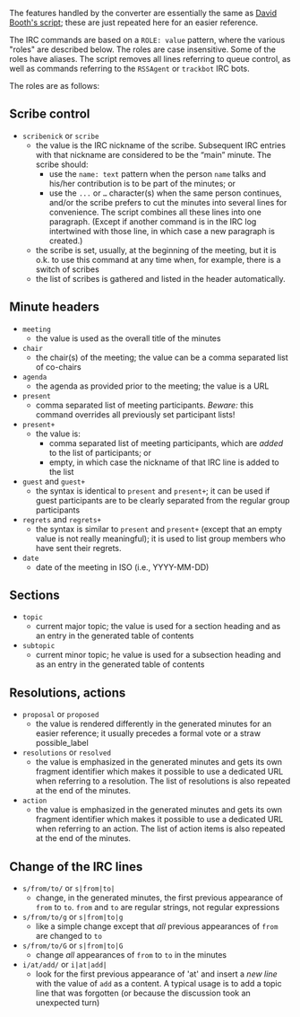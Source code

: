 The features handled by the converter are essentially the same as [David Booth's script](https://dev.w3.org/2002/scribe/scribedoc.htm); these are just repeated here for an easier reference.

The IRC commands are based on a `ROLE: value` pattern, where the various "roles" are described below. The roles are case insensitive. Some of the roles have aliases. The script removes all lines referring to queue control, as well as commands referring to the `RSSAgent` or `trackbot` IRC bots.

The roles are as follows:

## Scribe control

* `scribenick` or `scribe`
	* the value is the IRC nickname of the scribe. Subsequent IRC entries with that nickname are considered to be the “main” minute. The scribe should:
		* use the `name: text` pattern when the person `name` talks and his/her contribution is to be part of the minutes; or
		* use the `...` or `…` character(s) when the same person continues, and/or the scribe prefers to cut the minutes into several lines for convenience. The script combines all these lines into one paragraph. (Except if another command is in the IRC log intertwined with those line, in which case a new paragraph is created.)
	* the scribe is set, usually, at the beginning of the meeting, but it is o.k. to use this command at any time when, for example, there is a switch of scribes
	* the list of scribes is gathered and listed in the header automatically.

## Minute headers

* `meeting`
	* the value is used as the overall title of the minutes
* `chair`
	* the chair(s) of the meeting; the value can be a comma separated list of co-chairs
* `agenda`
	* the agenda as provided prior to the meeting; the value is a URL
* `present`
	* comma separated list of meeting participants. *Beware:* this command overrides all previously set participant lists!
* `present+`
	* the value is:
		* comma separated list of meeting participants, which are *added* to the list of participants; or
		* empty, in which case the nickname of that IRC line is added to the list
* `guest` and `guest+`
 	* the syntax is identical to `present` and `present+`; it can be used if guest participants are to be clearly separated from the regular group participants
* `regrets` and `regrets+`
	* the syntax is similar to `present` and `present+` (except that an empty value is not really meaningful); it is used to list group members who have sent their regrets.
* `date`
	* date of the meeting in ISO (i.e., YYYY-MM-DD)

## Sections

* `topic`
	* current major topic; the value is used for a section heading and as an entry in the generated table of contents
* `subtopic`
	* current minor topic; he value is used for a subsection heading and as an entry in the generated table of contents

## Resolutions, actions

* `proposal` or `proposed`
	* the value is rendered differently in the generated minutes for an easier reference; it usually precedes a formal vote or a straw possible_label
* `resolutions` or `resolved`
	* the value is emphasized in the generated minutes and gets its own fragment identifier which makes it possible to use a dedicated URL when referring to a resolution. The list of resolutions is also repeated at the end of the minutes.
* `action`
	* the value is emphasized in the generated minutes and gets its own fragment identifier which makes it possible to use a dedicated URL when referring to an action. The list of action items is also repeated at the end of the minutes.

## Change of the IRC lines

* `s/from/to/` or `s|from|to|`
	* change, in the generated minutes, the first previous appearance of `from` to `to`. `from` and `to` are regular strings, not regular expressions
* `s/from/to/g` or `s|from|to|g`
	* like a simple change except that *all* previous appearances of `from` are changed to `to`
* `s/from/to/G` or `s|from|to|G`
	* change *all* appearances of `from` to `to` in the minutes
* `i/at/add/` or `i|at|add|`
	* look for the first previous appearance of 'at' and insert a *new line* with the value of `add` as a content. A typical usage is to add a topic line that was forgotten (or because the discussion took an unexpected turn)
